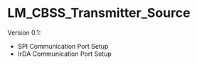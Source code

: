 # LM_CBSS_Transmitter_Source

Version 0.1:
  * SPI Communication Port Setup
  * IrDA Communication Port Setup

